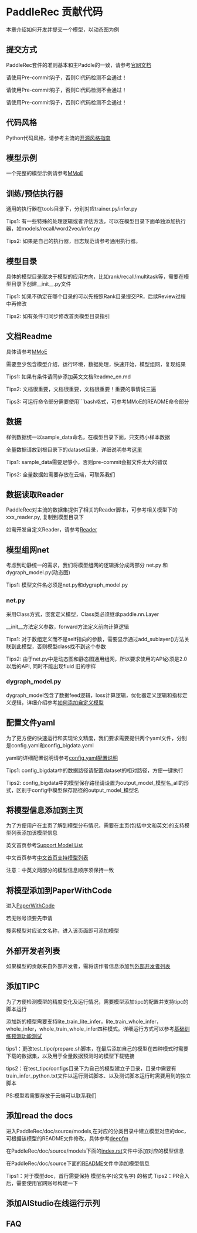 # PaddleRec 贡献代码

本章介绍如何开发并提交一个模型，以动态图为例

## 提交方式

PaddleRec套件的准则基本和主Paddle的一致，请参考[官网文档](https://www.paddlepaddle.org.cn/documentation/docs/zh/guides/10_contribution/local_dev_guide_cn.html)

请使用Pre-commit钩子，否则CI代码检测不会通过！

请使用Pre-commit钩子，否则CI代码检测不会通过！

请使用Pre-commit钩子，否则CI代码检测不会通过！

## 代码风格

Python代码风格，请参考主流的[开源风格指南](https://zh-google-styleguide.readthedocs.io/en/latest/google-python-styleguide/python_style_rules/)

## 模型示例

一个完整的模型示例请参考[MMoE](https://github.com/PaddlePaddle/PaddleRec/tree/master/models/multitask/mmoe)

## 训练/预估执行器

通用的执行器在tools目录下，分别对应trainer.py/infer.py

Tips1: 有一些特殊的处理逻辑或者评估方法，可以在模型目录下面单独添加执行器，如models/recall/word2vec/infer.py

Tips2: 如果是自己的执行器，日志规范请参考通用执行器。

## 模型目录

具体的模型目录取决于模型的应用方向，比如rank/recall/multitask等，需要在模型目录下创建__init__.py文件

Tips1: 如果不确定在哪个目录的可以先按照Rank目录提交PR，后续Review过程中再修改

Tips2: 如有条件可同步修改首页模型目录指引

## 文档Readme

具体请参考[MMoE](https://github.com/PaddlePaddle/PaddleRec/tree/master/models/multitask/mmoe/README.md)

需要至少包含模型介绍，运行环境，数据处理，快速开始，模型组网，复现结果

Tips1: 如果有条件请同步添加英文文档Readme_en.md

Tips2: 文档很重要，文档很重要，文档很重要！重要的事情说三遍

Tips3: 可运行命令部分需要使用```bash格式，可参考MMoE的README命令部分

## 数据

样例数据统一以sample_data命名，在模型目录下面，只支持小样本数据

全量数据请放到根目录下的dataset目录，详细说明参考[这里](https://github.com/PaddlePaddle/PaddleRec/tree/master/datasets)

Tips1: sample_data需要足够小，否则pre-commit会报文件太大的错误

Tips2: 全量数据如需要存放在云端，可联系我们

## 数据读取Reader

PaddleRec对主流的数据集提供了相关的Reader脚本，可参考相关模型下的xxx_reader.py, 复制到模型目录下

如需开发自定义Reader，请参考[Reader](https://github.com/PaddlePaddle/PaddleRec/blob/master/doc/custom_reader.md)

## 模型组网net

考虑到动静统一的需求，我们将模型组网的逻辑拆分成两部分 net.py 和 dygraph_model.py(动态图)

Tips1: 模型文件名必须是net.py和dygraph_model.py

### net.py

采用Class方式，嵌套定义模型，Class类必须继承paddle.nn.Layer

__init__方法定义参数，forward方法定义前向计算逻辑

Tips1: 对于数组定义而不是self指向的参数，需要显示通过add_sublayer()方法关联到此模型，否则模型class找不到这个参数

Tips2: 由于net.py中是动态图和静态图通用组网，所以要求使用的API必须是2.0以后的API, 同时不能出现fluid 旧的字样

### dygraph_model.py

dygraph_model包含了数据feed逻辑，loss计算逻辑，优化器定义逻辑和指标定义逻辑，详细介绍参考[如何添加自定义模型](https://github.com/PaddlePaddle/PaddleRec/blob/master/doc/model_develop.md)


## 配置文件yaml

为了更方便的快速运行和实现论文精度，我们要求需要提供两个yaml文件，分别是config.yaml和config_bigdata.yaml

yaml的详细配置说明请参考[config.yaml配置说明](https://github.com/PaddlePaddle/PaddleRec/blob/master/doc/yaml.md)

Tips1: config_bigdata中的数据路径请配置dataset的相对路径，方便一键执行

Tips2: config_bigdata中的模型保存路径请设置为output_model_模型名_all的形式，区别于config中模型保存路径的output_model_模型名

## 将模型信息添加到主页
为了方便用户在主页了解到模型分布情况，需要在主页(包括中文和英文)的支持模型列表添加该模型信息

英文首页参考[Support Model List](https://github.com/PaddlePaddle/PaddleRec#support-model-list)

中文首页参考[中文首页支持模型列表](https://github.com/PaddlePaddle/PaddleRec/blob/master/README_CN.md#%E6%94%AF%E6%8C%81%E6%A8%A1%E5%9E%8B%E5%88%97%E8%A1%A8)

注意：中英文两部分的模型信息顺序须保持一致

## 将模型添加到PaperWithCode
进入[PaperWithCode](https://paperswithcode.com/)

若无账号须要先申请

搜索模型对应论文名称，进入该页面即可添加模型

## 外部开发者列表
如果模型的贡献来自外部开发者，需将该作者信息添加到[外部开发者列表](../contributor.md)

## 添加TIPC
为了方便检测模型的精度变化及运行情况，需要模型添加tipc的配置并支持tipc的脚本运行

添加新的模型需要支持lite_train_lite_infer，lite_train_whole_infer，whole_infer，whole_train_whole_infer四种模式。详细运行方式可以参考[基础训练预测功能测试](https://github.com/PaddlePaddle/PaddleRec/blob/master/test_tipc/doc/test_train_inference_python.md)

tips1：更改test_tipc/prepare.sh脚本，在最后添加自己的模型在四种模式时需要下载的数据集，以及用于全量数据预测时的模型下载链接

tips2：在test_tipc/configs目录下为自己的模型建立子目录，目录中需要有train_infer_python.txt文件以运行测试脚本、以及测试脚本运行时需要用到的独立脚本

PS:模型若需要存放于云端可以联系我们

## 添加read the docs
进入PaddleRec/doc/source/models,在对应的分类目录中建立模型对应的doc，可根据该模型的README文件修改，具体参考[deepfm](https://github.com/PaddlePaddle/PaddleRec/blob/master/doc/source/models/rank/deepfm.md)

在PaddleRec/doc/source/models下面的[index.rst](https://github.com/PaddlePaddle/PaddleRec/blob/master/doc/source/models/index.rst)文件中添加对应的模型信息

在PaddleRec/doc/source下面的[README](https://github.com/PaddlePaddle/PaddleRec/tree/master/doc/source)文件中添加模型信息

Tips1：对于模型doc，首行需要保持 模型名字(论文名字) 的格式
Tips2：PR合入后，需要使用官网账号构建一下

## 添加AIStudio在线运行示列

## FAQ
